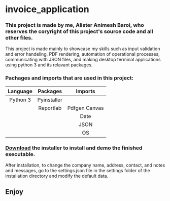 # invoice_application
### This project is made by me, Alister Animesh Baroi, who reserves the coryright of this project's source code and all other files.
This project is made mainly to showcase my skills such as input validation and error handeling, PDF rendering, automation of operational processes, communicating with JSON files, and making desktop terminal applications using python 3 and its relavant packages.
### Pachages and imports that are used in this project:

| Language   |  Packages  |   Imports   |
| :--------: | :--------: | :--------:  |
| Python 3   | Pyinstaller|             |
|            | Reportlab  |Pdfgen Canvas|
|            |            | Date        |
|            |            | JSON        |
|            |            | OS          |


### [Download](https://raw.githubusercontent.com/AlisterBaroi/invoice_application/master/dist/InvoiceSystem.exe) the installer to install and demo the finished executable.
After installation, to change the company name, address, contact, and notes and messages, go to the settings.json file in the settings folder of the installation directory and modify the default data. 

## Enjoy
